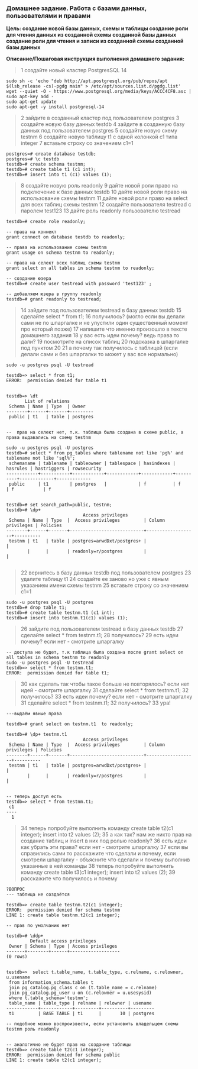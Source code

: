 ### Домашнее задание. Работа с базами данных, пользователями и правами

**Цель:
создание новой базы данных, схемы и таблицы
создание роли для чтения данных из созданной схемы созданной базы данных
создание роли для чтения и записи из созданной схемы созданной базы данных** 

**Описание/Пошаговая инструкция выполнения домашнего задания:**

> 1 создайте новый кластер PostgresSQL 14
```
sudo sh -c 'echo "deb http://apt.postgresql.org/pub/repos/apt $(lsb_release -cs)-pgdg main" > /etc/apt/sources.list.d/pgdg.list'
wget --quiet -O - https://www.postgresql.org/media/keys/ACCC4CF8.asc | sudo apt-key add -
sudo apt-get update
sudo apt-get -y install postgresql-14
```

> 2 зайдите в созданный кластер под пользователем postgres
> 3 создайте новую базу данных testdb
> 4 зайдите в созданную базу данных под пользователем postgres
> 5 создайте новую схему testnm
> 6 создайте новую таблицу t1 с одной колонкой c1 типа integer
> 7 вставьте строку со значением c1=1

```
postgres=# create database testdb;
postgres=# \c testdb
testdb=# create schema testnm;
testdb=# create table t1 (c1 int);
testdb=# insert into t1 (c1) values (1);
```

> 8 создайте новую роль readonly
> 9 дайте новой роли право на подключение к базе данных testdb
> 10 дайте новой роли право на использование схемы testnm
> 11 дайте новой роли право на select для всех таблиц схемы testnm
> 12 создайте пользователя testread с паролем test123
> 13 дайте роль readonly пользователю testread

```
testdb=# create role readonly;

-- права на коннект
grant connect on database testdb to readonly;

-- права на использование схемы testnm
grant usage on schema testnm to readonly;

-- права на селект всех таблиц схемы testnm
grant select on all tables in schema testnm to readonly;

-- создание юзера
testdb=# create user testread with password 'test123' ;

-- добавляем юзера в группу readonly
testdb=# grant readonly to testread;
```

> 14 зайдите под пользователем testread в базу данных testdb
> 15 сделайте select * from t1;
> 16 получилось? (могло если вы делали сами не по шпаргалке и не упустили один существенный момент про который позже)
> 17 напишите что именно произошло в тексте домашнего задания
> 18 у вас есть идеи почему? ведь права то дали?
> 19 посмотрите на список таблиц
> 20 подсказка в шпаргалке под пунктом 20
> 21 а почему так получилось с таблицей (если делали сами и без шпаргалки то может у вас все нормально)
```
sudo -u postgres psql -U testread

testdb=> select * from t1;
ERROR:  permission denied for table t1


testdb=> \dt
       List of relations
 Schema | Name | Type  | Owner
--------+------+-------+---------
 public | t1   | table | postgres


--  прав на селект нет, т.к. таблица была создана в схеме public, а права выдавались на схему testnm

sudo -u postgres psql -U postgres
testdb=# select * from pg_tables where tablename not like 'pg%' and tablename not like 'sql%';
 schemaname | tablename | tableowner | tablespace | hasindexes | hasrules | hastriggers | rowsecurity
------------+-----------+------------+------------+------------+----------+-------------+-------------
 public     | t1        | postgres   |            | f          | f        | f           | f


testdb=# set search_path=public, testnm;
testdb=# \dp+
                             Access privileges
 Schema | Name | Type  |  Access privileges         | Column privileges | Policies 
--------+------+-------+----------------------------+-------------------+----------
 testnm | t1   | table | postgres=arwdDxt/postgres+ |                   | 
        |      |       | readonly=r/postgres        |                   | 


```



> 22 вернитесь в базу данных testdb под пользователем postgres
> 23 удалите таблицу t1
> 24 создайте ее заново но уже с явным указанием имени схемы testnm
> 25 вставьте строку со значением c1=1
```
sudo -u postgres psql -U postgres
testdb=# drop table t1;
testdb=# create table testnm.t1 (c1 int);
testdb=# insert into testnm.t1(c1) values (1);
```

> 26 зайдите под пользователем testread в базу данных testdb
> 27 сделайте select * from testnm.t1;
> 28 получилось?
> 29 есть идеи почему? если нет - смотрите шпаргалку

```
-- доступа не будет, т.к таблица была создана после grant select on all tables in schema testnm to readonly
sudo -u postgres psql -U testread
testdb=> select * from testnm.t1;
ERROR:  permission denied for table t1;
```

> 30 как сделать так чтобы такое больше не повторялось? если нет идей - смотрите шпаргалку
> 31 сделайте select * from testnm.t1;
> 32 получилось?
> 33 есть идеи почему? если нет - смотрите шпаргалку
> 31 сделайте select * from testnm.t1;
> 32 получилось?
> 33 ура!

```
---выдаём явные права

testdb=# grant select on testnm.t1  to readonly;

testdb=# \dp+ testnm.t1
                             Access privileges
 Schema | Name | Type  |  Access privileges         | Column privileges | Policies
--------+------+-------+----------------------------+-------------------+----------
 testnm | t1   | table | postgres=arwdDxt/postgres+ |                   |
        |      |       | readonly=r/postgres        |                   |


-- теперь доступ есть
testdb=> select * from testnm.t1;
 c1
----
  1

```

> 34 теперь попробуйте выполнить команду create table t2(c1 integer); insert into t2 values (2);
> 35 а как так? нам же никто прав на создание таблиц и insert в них под ролью readonly?
> 36 есть идеи как убрать эти права? если нет - смотрите шпаргалку
> 37 если вы справились сами то расскажите что сделали и почему, если смотрели шпаргалку - объясните что сделали и почему выполнив указанные в ней команды
> 38 теперь попробуйте выполнить команду create table t3(c1 integer); insert into t2 values (2);
> 39 расскажите что получилось и почему

```
?ВОПРОС
--- таблица не создаётся

testdb=> create table testnm.t2(c1 integer); 
ERROR:  permission denied for schema testnm
LINE 1: create table testnm.t2(c1 integer);

-- прав по умолчанию нет

testdb=# \ddp+ 
         Default access privileges
 Owner | Schema | Type | Access privileges 
-------+--------+------+-------------------
(0 rows)


testdb=>  select t.table_name, t.table_type, c.relname, c.relowner, u.usename
 from information_schema.tables t
 join pg_catalog.pg_class c on (t.table_name = c.relname)
 join pg_catalog.pg_user u on (c.relowner = u.usesysid)
 where t.table_schema='testnm';
 table_name | table_type | relname | relowner | usename 
------------+------------+---------+----------+---------
 t1         | BASE TABLE | t1      |       10 | postgres

-- подобное можно воспроизвести, если установить владельцем схемы testnm роль readonly


-- аналогично не будет прав на создание таблицы
testdb=> create table t2(c1 integer);
ERROR:  permission denied for schema public
LINE 1: create table t2(c1 integer);
```

